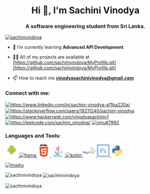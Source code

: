 <h1 align="center">Hi 👋, I'm Sachini Vinodya</h1>
<h3 align="center">A software engineering student from Sri Lanka.</h3>

<!--<p align="left"> <img src="https://komarev.com/ghpvc/?username=sachinivindoya&label=Profile%20views&color=0e75b6&style=flat" alt="sachinivindoya" /> </p>-->

<p align="left"> <a href="https://github.com/ryo-ma/github-profile-trophy"><img src="https://github-profile-trophy.vercel.app/?username=sachinivindoya" alt="sachinivindoya" /></a> </p>

- 🌱 I’m currently learning **Advanced API Development**

- 👨‍💻 All of my projects are available at [https://github.com/sachinivindoya/MyProfile.git](https://github.com/sachinivindoya/MyProfile.git)

- 📫 How to reach me **vinodyasachinivinodya@gmail.com**

<h3 align="left">Connect with me:</h3>
<p align="left">
<a href="https://linkedin.com/in/https://www.linkedin.com/in/sachini-vinodya-a11ba220a/" target="blank"><img align="center" src="https://raw.githubusercontent.com/rahuldkjain/github-profile-readme-generator/master/src/images/icons/Social/linked-in-alt.svg" alt="https://www.linkedin.com/in/sachini-vinodya-a11ba220a/" height="30" width="40" /></a>
<a href="https://stackoverflow.com/users/https://stackoverflow.com/users/19211240/sachini-vinodya" target="blank"><img align="center" src="https://raw.githubusercontent.com/rahuldkjain/github-profile-readme-generator/master/src/images/icons/Social/stack-overflow.svg" alt="https://stackoverflow.com/users/19211240/sachini-vinodya" height="30" width="40" /></a>
<a href="https://www.hackerrank.com/https://www.hackerrank.com/vinodyasachiniv1" target="blank"><img align="center" src="https://raw.githubusercontent.com/rahuldkjain/github-profile-readme-generator/master/src/images/icons/Social/hackerrank.svg" alt="https://www.hackerrank.com/vinodyasachiniv1" height="30" width="40" /></a>
<a href="https://www.leetcode.com/https://leetcode.com/sachini_vinodya/" target="blank"><img align="center" src="https://raw.githubusercontent.com/rahuldkjain/github-profile-readme-generator/master/src/images/icons/Social/leet-code.svg" alt="https://leetcode.com/sachini_vinodya/" height="30" width="40" /></a>
<a href="https://discord.gg/vinu#7992" target="blank"><img align="center" src="https://raw.githubusercontent.com/rahuldkjain/github-profile-readme-generator/master/src/images/icons/Social/discord.svg" alt="vinu#7992" height="30" width="40" /></a>
</p>

<h3 align="left">Languages and Tools:</h3>
<p align="left"> <a href="https://developer.android.com" target="_blank" rel="noreferrer"> <img src="https://raw.githubusercontent.com/devicons/devicon/master/icons/android/android-original-wordmark.svg" alt="android" width="40" height="40"/> </a> <a href="https://www.figma.com/" target="_blank" rel="noreferrer"> <img src="https://www.vectorlogo.zone/logos/figma/figma-icon.svg" alt="figma" width="40" height="40"/> </a> <a href="https://www.w3.org/html/" target="_blank" rel="noreferrer"> <img src="https://raw.githubusercontent.com/devicons/devicon/master/icons/html5/html5-original-wordmark.svg" alt="html5" width="40" height="40"/> </a> <a href="https://www.java.com" target="_blank" rel="noreferrer"> <img src="https://raw.githubusercontent.com/devicons/devicon/master/icons/java/java-original.svg" alt="java" width="40" height="40"/> </a> <a href="https://kotlinlang.org" target="_blank" rel="noreferrer"> <img src="https://www.vectorlogo.zone/logos/kotlinlang/kotlinlang-icon.svg" alt="kotlin" width="40" height="40"/> </a> <a href="https://www.mysql.com/" target="_blank" rel="noreferrer"> <img src="https://raw.githubusercontent.com/devicons/devicon/master/icons/mysql/mysql-original-wordmark.svg" alt="mysql" width="40" height="40"/> </a> <a href="https://www.photoshop.com/en" target="_blank" rel="noreferrer"> <img src="https://raw.githubusercontent.com/devicons/devicon/master/icons/photoshop/photoshop-line.svg" alt="photoshop" width="40" height="40"/> </a> <a href="https://www.python.org" target="_blank" rel="noreferrer"> <img src="https://raw.githubusercontent.com/devicons/devicon/master/icons/python/python-original.svg" alt="python" width="40" height="40"/> </a> </p>

[![trophy](https://github-profile-trophy.vercel.app/?username=sachinivindoya)](https://github.com/sachinivindoya/github-profile-trophy)

<p><img align="left" src="https://github-readme-stats.vercel.app/api/top-langs?username=sachinivindoya&show_icons=true&locale=en&layout=compact" alt="sachinivindoya" /></p>

<p>&nbsp;<img align="center" src="https://github-readme-stats.vercel.app/api?username=sachinivindoya&show_icons=true&locale=en" alt="sachinivindoya" /></p>

<p><img align="center" src="https://github-readme-streak-stats.herokuapp.com/?user=sachinivindoya&" alt="sachinivindoya" /></p>
